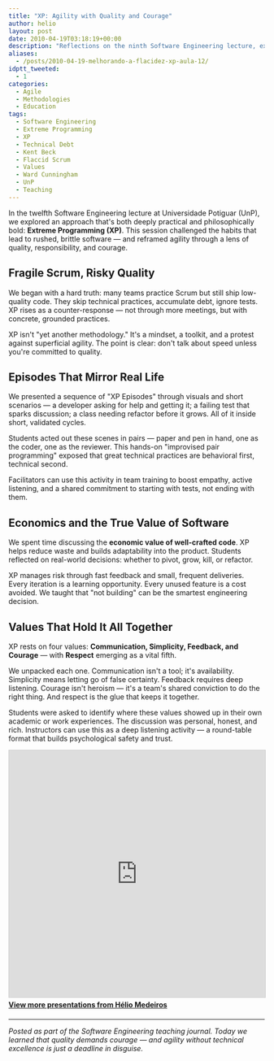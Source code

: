 ```yaml
---
title: "XP: Agility with Quality and Courage"
author: helio
layout: post
date: 2010-04-19T03:18:19+00:00
description: "Reflections on the ninth Software Engineering lecture, exploring Extreme Programming (XP) as an approach that combines agility with technical excellence and courage."
aliases:
  - /posts/2010-04-19-melhorando-a-flacidez-xp-aula-12/
idptt_tweeted:
  - 1
categories:
  - Agile
  - Methodologies
  - Education
tags:
  - Software Engineering
  - Extreme Programming
  - XP
  - Technical Debt
  - Kent Beck
  - Flaccid Scrum
  - Values
  - Ward Cunningham
  - UnP
  - Teaching
---
```


In the twelfth Software Engineering lecture at Universidade Potiguar (UnP), we explored an approach that's both deeply practical and philosophically bold: **Extreme Programming (XP)**. This session challenged the habits that lead to rushed, brittle software — and reframed agility through a lens of quality, responsibility, and courage.

## Fragile Scrum, Risky Quality

We began with a hard truth: many teams practice Scrum but still ship low-quality code. They skip technical practices, accumulate debt, ignore tests. XP rises as a counter-response — not through more meetings, but with concrete, grounded practices.

XP isn't "yet another methodology." It's a mindset, a toolkit, and a protest against superficial agility. The point is clear: don't talk about speed unless you're committed to quality.

## Episodes That Mirror Real Life

We presented a sequence of "XP Episodes" through visuals and short scenarios — a developer asking for help and getting it; a failing test that sparks discussion; a class needing refactor before it grows. All of it inside short, validated cycles.

Students acted out these scenes in pairs — paper and pen in hand, one as the coder, one as the reviewer. This hands-on "improvised pair programming" exposed that great technical practices are behavioral first, technical second.

Facilitators can use this activity in team training to boost empathy, active listening, and a shared commitment to starting with tests, not ending with them.

## Economics and the True Value of Software

We spent time discussing the **economic value of well-crafted code**. XP helps reduce waste and builds adaptability into the product. Students reflected on real-world decisions: whether to pivot, grow, kill, or refactor.

XP manages risk through fast feedback and small, frequent deliveries. Every iteration is a learning opportunity. Every unused feature is a cost avoided. We taught that "not building" can be the smartest engineering decision.

## Values That Hold It All Together

XP rests on four values: **Communication, Simplicity, Feedback, and Courage** — with **Respect** emerging as a vital fifth.

We unpacked each one. Communication isn't a tool; it's availability. Simplicity means letting go of false certainty. Feedback requires deep listening. Courage isn't heroism — it's a team's shared conviction to do the right thing. And respect is the glue that keeps it together.

Students were asked to identify where these values showed up in their own academic or work experiences. The discussion was personal, honest, and rich. Instructors can use this as a deep listening activity — a round-table format that builds psychological safety and trust.

<div style="margin-bottom: 20px;">
<iframe src="https://www.slideshare.net/slideshow/embed_code/key/ePHVpNd1rPPUEh" width="597" height="486" frameborder="0" marginwidth="0" marginheight="0" scrolling="no" style="border:1px solid #CCC; border-width:1px; margin-bottom:5px; max-width: 100%;" allowfullscreen></iframe>
<div style="margin-bottom:5px">
    <strong><a href="//www.slideshare.net/heliomedeiros" target="_blank">View more presentations from Hélio Medeiros</a></strong>
</div>
</div>

---

_Posted as part of the Software Engineering teaching journal. Today we learned that quality demands courage — and agility without technical excellence is just a deadline in disguise._

